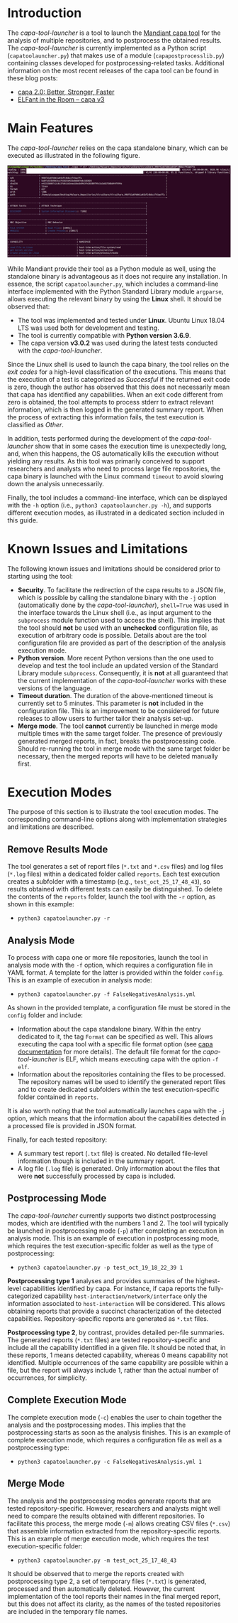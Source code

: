 # Introduction
The _capa-tool-launcher_ is a tool to launch the [Mandiant capa tool](https://www.mandiant.com/resources/capa-automatically-identify-malware-capabilities) for the analysis of multiple repositories, and to postprocess the obtained results. The _capa-tool-launcher_ is currently implemented as a Python script (`capatoolauncher.py`) that makes use of a module (`capapostprocesslib.py`) containing classes developed for postprocessing-related tasks. Additional information on the most recent releases of the capa tool can be found in these blog posts:

* [capa 2.0: Better, Stronger, Faster](https://www.mandiant.com/resources/capa-2-better-stronger-faster)
* [ELFant in the Room – capa v3](https://www.fireeye.com/blog/threat-research/2021/09/elfant-in-the-room-capa-v3.html)

# Main Features
The _capa-tool-launcher_ relies on the capa standalone binary, which can be executed as illustrated in the following figure.

![Figure 1](images/SuccessfulAnalysis.png)

While Mandiant provide their tool as a Python module as well, using the standalone binary is advantageous as it does not require any installation. In essence, the script `capatoolauncher.py`, which includes a command-line interface implemented with the Python Standard Library module `argparse`, allows executing the relevant binary by using the **Linux** shell. It should be observed that:

* The tool was implemented and tested under **Linux**. Ubuntu Linux 18.04 LTS was used both for development and testing.
* The tool is currently compatible with **Python version 3.6.9**.
* The capa version **v3.0.2** was used during the latest tests conducted with the _capa-tool-launcher_.

Since the Linux shell is used to launch the capa binary, the tool relies on the _exit codes_ for a high-level classification of the executions. This means that the execution of a test is categorized as _Successful_ if the returned exit code is zero, though the author has observed that this does not necessarily mean that capa has identified any capabilities. When an exit code different from zero is obtained, the tool attempts to process stderr to extract relevant information, which is then logged in the generated summary report. When the process of extracting this information fails, the test execution is classified as _Other_.

In addition, tests performed during the development of the _capa-tool-launcher_ show that in some cases the execution time is unexpectedly long, and, when this happens, the OS automatically kills the execution without yielding any results. As this tool was primarily conceived to support researchers and analysts who need to process large file repositories, the capa binary is launched with the Linux command `timeout` to avoid slowing down the analysis unnecessarily.

Finally, the tool includes a command-line interface, which can be displayed with the `-h` option (i.e., `python3 capatoolauncher.py -h`), and supports different execution modes, as illustrated in a dedicated section included in this guide.

# Known Issues and Limitations
The following known issues and limitations should be considered prior to starting using the tool:

* **Security**. To facilitate the redirection of the capa results to a JSON file, which is possible by calling the standalone binary with the `-j` option (automatically done by the _capa-tool-launcher_), `shell=True` was used in the interface towards the Linux shell (i.e., as input argument to the `subprocess` module function used to access the shell). This implies that the tool should **not** be used with an **unchecked** configuration file, as execution of arbitrary code is possible. Details about are the tool configuration file are provided as part of the description of the analysis execution mode.
* **Python version**. More recent Python versions than the one used to develop and test the tool include an updated version of the Standard Library module `subprocess`. Consequently, it is **not** at all guaranteed that the current implementation of the _capa-tool-launcher_ works with these versions of the language.
* **Timeout duration**. The duration of the above-mentioned timeout is currently set to 5 minutes. This parameter is **not** included in the configuration file. This is an improvement to be considered for future releases to allow users to further tailor their analysis set-up.
* **Merge mode**. The tool **cannot** currently be launched in merge mode multiple times with the same target folder. The presence of previously generated merged reports, in fact, breaks the postprocessing code. Should re-running the tool in merge mode with the same target folder be necessary, then the merged reports will have to be deleted manually first.        

# Execution Modes
The purpose of this section is to illustrate the tool execution modes. The corresponding command-line options along with implementation strategies and limitations are described.

## Remove Results Mode
The tool generates a set of report files (`*.txt` and `*.csv` files) and log files (`*.log` files) within a dedicated folder called `reports`. Each test execution creates a subfolder with a timestamp (e.g., `test_oct_25_17_48_43`), so results obtained with different tests can easily be distinguished. To delete the contents of the `reports` folder, launch the tool with the `-r` option, as shown in this example:

* `python3 capatoolauncher.py -r`  

## Analysis Mode
To process with capa one or more file repositories, launch the tool in analysis mode with the `-f` option, which requires a configuration file in YAML format. A template for the latter is provided within the folder `config`. This is an example of execution in analysis mode:

* `python3 capatoolauncher.py -f FalseNegativesAnalysis.yml`

As shown in the provided template, a configuration file must be stored in the `config` folder and include:

* Information about the capa standalone binary. Within the entry dedicated to it, the tag `Format` can be specified as well. This allows executing the capa tool with a specific file format option (see [capa documentation](https://www.mandiant.com/resources/capa-automatically-identify-malware-capabilities) for more details). The default file format for the _capa-tool-launcher_ is ELF, which means executing capa with the option `-f elf`.
* Information about the repositories containing the files to be processed. The repository names will be used to identify the generated report files and to create dedicated subfolders within the test execution-specific folder contained in `reports`.       

It is also worth noting that the tool automatically launches capa with the `-j` option, which means that the information about the capabilities detected in a processed file is provided in JSON format.

Finally, for each tested repository:

* A summary test report (`.txt` file) is created. No detailed file-level information though is included in the summary report.
* A log file (`.log` file) is generated. Only information about the files that were **not** successfully processed by capa is included.

## Postprocessing Mode
The _capa-tool-launcher_ currently supports two distinct postprocessing modes, which are identified with the numbers 1 and 2. The tool will typically be launched in postprocessing mode (`-p`) after completing an execution in analysis mode. This is an example of execution in postprocessing mode, which requires the test execution-specific folder as well as the type of postprocessing:  

* `python3 capatoolauncher.py -p test_oct_19_18_22_39 1`   

**Postprocessing type 1** analyses and provides summaries of the highest-level capabilities identified by capa. For instance, if capa reports the fully-categorized capability `host-interaction/network/interface` only the information associated to `host-interaction` will be considered. This allows obtaining reports that provide a succinct characterization of the detected capabilities. Repository-specific reports are generated as `*.txt` files.

**Postprocessing type 2**, by contrast, provides detailed per-file summaries. The generated reports (`*.txt` files) are tested repository-specific and include all the capability identified in a given file. It should be noted that, in these reports, 1 means detected capability, whereas 0 means capability not identified. Multiple occurrences of the same capability are possible within a file, but the report will always include 1, rather than the actual number of occurrences, for simplicity.       

## Complete Execution Mode
The complete execution mode (`-c`) enables the user to chain together the analysis and the postprocessing modes. This implies that the postprocessing starts as soon as the analysis finishes. This is an example of complete execution mode, which requires a configuration file as well as a postprocessing type:  

* `python3 capatoolauncher.py -c FalseNegativesAnalysis.yml 1`

## Merge Mode
The analysis and the postprocessing modes generate reports that are tested repository-specific. However, researchers and analysts might well need to compare the results obtained with different repositories. To facilitate this process, the merge mode (`-m`) allows creating CSV files (`*.csv`) that assemble information extracted from the repository-specific reports. This is an example of merge execution mode, which requires the test execution-specific folder:

* `python3 capatoolauncher.py -m test_oct_25_17_48_43`

It should be observed that to merge the reports created with postprocessing type 2, a set of temporary files (`*.txt`) is generated, processed and then automatically deleted. However, the current implementation of the tool reports their names in the final merged report, but this does not affect its clarity, as the names of the tested repositories are included in the temporary file names.    
